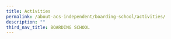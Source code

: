 ```yaml
---
title: Activities
permalink: /about-acs-independent/boarding-school/activities/
description: ""
third_nav_title: BOARDING SCHOOL
---
```

